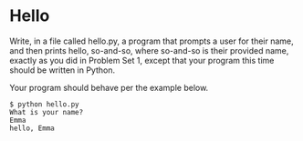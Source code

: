 # Hello
Write, in a file called hello.py, a program that prompts a user for their name, and then prints hello, so-and-so, where so-and-so is their provided name, exactly as you did in Problem Set 1, except that your program this time should be written in Python.

Your program should behave per the example below.
```
$ python hello.py
What is your name?
Emma
hello, Emma
```
